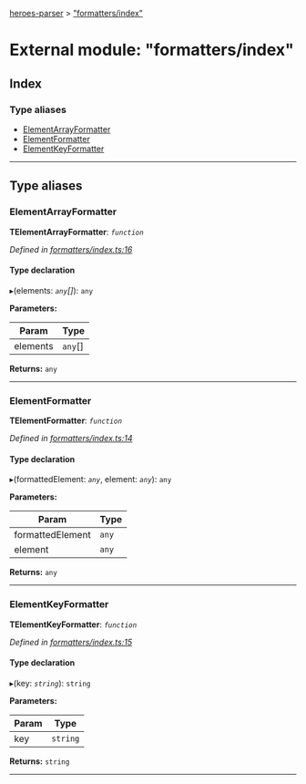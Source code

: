 [heroes-parser](../README.md) > ["formatters/index"](../modules/_formatters_index_.md)

# External module: "formatters/index"

## Index

### Type aliases

* [ElementArrayFormatter](_formatters_index_.md#elementarrayformatter)
* [ElementFormatter](_formatters_index_.md#elementformatter)
* [ElementKeyFormatter](_formatters_index_.md#elementkeyformatter)

---

## Type aliases

<a id="elementarrayformatter"></a>

###  ElementArrayFormatter

**ΤElementArrayFormatter**: *`function`*

*Defined in [formatters/index.ts:16](https://github.com/joeistas/heroes-parser/blob/3b278f6/src/formatters/index.ts#L16)*

#### Type declaration
▸(elements: *`any`[]*): `any`

**Parameters:**

| Param | Type |
| ------ | ------ |
| elements | `any`[] |

**Returns:** `any`

___
<a id="elementformatter"></a>

###  ElementFormatter

**ΤElementFormatter**: *`function`*

*Defined in [formatters/index.ts:14](https://github.com/joeistas/heroes-parser/blob/3b278f6/src/formatters/index.ts#L14)*

#### Type declaration
▸(formattedElement: *`any`*, element: *`any`*): `any`

**Parameters:**

| Param | Type |
| ------ | ------ |
| formattedElement | `any` |
| element | `any` |

**Returns:** `any`

___
<a id="elementkeyformatter"></a>

###  ElementKeyFormatter

**ΤElementKeyFormatter**: *`function`*

*Defined in [formatters/index.ts:15](https://github.com/joeistas/heroes-parser/blob/3b278f6/src/formatters/index.ts#L15)*

#### Type declaration
▸(key: *`string`*): `string`

**Parameters:**

| Param | Type |
| ------ | ------ |
| key | `string` |

**Returns:** `string`

___

